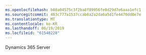 ```yaml
---
ms.openlocfilehash: b08a04575c3f2ba8f89956fe0d29d7e6aaa1efc1
ms.sourcegitcommit: 483c777a1537ccab6a2a2da6a5d1fe4470dd0e7e
ms.translationtype: MT
ms.contentlocale: ko-KR
ms.lasthandoff: 06/19/2019
ms.locfileid: "61548228"
---
```

Dynamics 365 Server